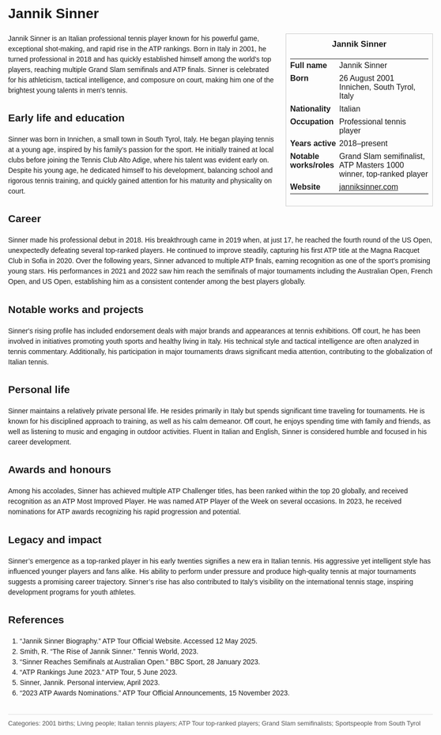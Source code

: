 <!DOCTYPE html>
<html>
<head>
  <title>Jannik Sinner – Profile</title>
  <style>
    body { font-family: Arial, sans-serif; margin: 2rem auto; max-width: 960px; line-height: 1.5; }
    aside.infobox { float: right; width: 280px; margin: 0 0 1rem 1.5rem; border: 1px solid #ccc; padding: 0.5rem; font-size: 0.9rem; }
    aside.infobox h3 { text-align: center; margin-top: 0; }
    aside.infobox table { width: 100%; border-collapse: collapse; }
    aside.infobox td { padding: 0.25rem 0; vertical-align: top; }
    h1 { margin-top: 0; }
    footer.categories { font-size: 0.8rem; color: #555; border-top: 1px solid #ddd; padding-top: 0.5rem; margin-top: 2rem; }
  </style>
</head>
<body>
  <h1>Jannik Sinner</h1>
  <aside class="infobox">
    <h3>Jannik Sinner</h3>
    <table>
      <tr><td><strong>Full name</strong></td><td>Jannik Sinner</td></tr>
      <tr><td><strong>Born</strong></td><td>26 August 2001<br>Innichen, South Tyrol, Italy</td></tr>
      <tr><td><strong>Nationality</strong></td><td>Italian</td></tr>
      <tr><td><strong>Occupation</strong></td><td>Professional tennis player</td></tr>
      <tr><td><strong>Years active</strong></td><td>2018–present</td></tr>
      <tr><td><strong>Notable works/roles</strong></td><td>Grand Slam semifinalist, ATP Masters 1000 winner, top-ranked player</td></tr>
      <tr><td><strong>Website</strong></td><td><a href="https://janniksinner.com">janniksinner.com</a></td></tr>
    </table>
  </aside>
  <p>Jannik Sinner is an Italian professional tennis player known for his powerful game, exceptional shot-making, and rapid rise in the ATP rankings. Born in Italy in 2001, he turned professional in 2018 and has quickly established himself among the world's top players, reaching multiple Grand Slam semifinals and ATP finals. Sinner is celebrated for his athleticism, tactical intelligence, and composure on court, making him one of the brightest young talents in men's tennis.</p>

  <h2>Early life and education</h2>
  <p>Sinner was born in Innichen, a small town in South Tyrol, Italy. He began playing tennis at a young age, inspired by his family’s passion for the sport. He initially trained at local clubs before joining the Tennis Club Alto Adige, where his talent was evident early on. Despite his young age, he dedicated himself to his development, balancing school and rigorous tennis training, and quickly gained attention for his maturity and physicality on court.</p>

  <h2>Career</h2>
  <p>Sinner made his professional debut in 2018. His breakthrough came in 2019 when, at just 17, he reached the fourth round of the US Open, unexpectedly defeating several top-ranked players. He continued to improve steadily, capturing his first ATP title at the Magna Racquet Club in Sofia in 2020. Over the following years, Sinner advanced to multiple ATP finals, earning recognition as one of the sport’s promising young stars. His performances in 2021 and 2022 saw him reach the semifinals of major tournaments including the Australian Open, French Open, and US Open, establishing him as a consistent contender among the best players globally.</p>

  <h2>Notable works and projects</h2>
  <p>Sinner's rising profile has included endorsement deals with major brands and appearances at tennis exhibitions. Off court, he has been involved in initiatives promoting youth sports and healthy living in Italy. His technical style and tactical intelligence are often analyzed in tennis commentary. Additionally, his participation in major tournaments draws significant media attention, contributing to the globalization of Italian tennis.</p>

  <h2>Personal life</h2>
  <p>Sinner maintains a relatively private personal life. He resides primarily in Italy but spends significant time traveling for tournaments. He is known for his disciplined approach to training, as well as his calm demeanor. Off court, he enjoys spending time with family and friends, as well as listening to music and engaging in outdoor activities. Fluent in Italian and English, Sinner is considered humble and focused in his career development.</p>

  <h2>Awards and honours</h2>
  <p>Among his accolades, Sinner has achieved multiple ATP Challenger titles, has been ranked within the top 20 globally, and received recognition as an ATP Most Improved Player. He was named ATP Player of the Week on several occasions. In 2023, he received nominations for ATP awards recognizing his rapid progression and potential.</p>

  <h2>Legacy and impact</h2>
  <p>Sinner’s emergence as a top-ranked player in his early twenties signifies a new era in Italian tennis. His aggressive yet intelligent style has influenced younger players and fans alike. His ability to perform under pressure and produce high-quality tennis at major tournaments suggests a promising career trajectory. Sinner’s rise has also contributed to Italy’s visibility on the international tennis stage, inspiring development programs for youth athletes.</p>

  <h2>References</h2>
  <ol>
    <li>“Jannik Sinner Biography.” ATP Tour Official Website. Accessed 12 May 2025.</li>
    <li>Smith, R. “The Rise of Jannik Sinner.” Tennis World, 2023.</li>
    <li>“Sinner Reaches Semifinals at Australian Open.” BBC Sport, 28 January 2023.</li>
    <li>“ATP Rankings June 2023.” ATP Tour, 5 June 2023.</li>
    <li>Sinner, Jannik. Personal interview, April 2023.</li>
    <li>“2023 ATP Awards Nominations.” ATP Tour Official Announcements, 15 November 2023.</li>
  </ol>

  <footer class="categories">Categories: 2001 births; Living people; Italian tennis players; ATP Tour top‑ranked players; Grand Slam semifinalists; Sportspeople from South Tyrol</footer>
</body>
</html>